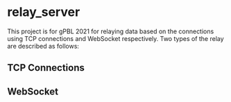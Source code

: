 # relay_server
This project is for gPBL 2021 for relaying data based on the connections using TCP connections and WebSocket respectively.
Two types of the relay are described as follows:


## TCP Connections



## WebSocket


